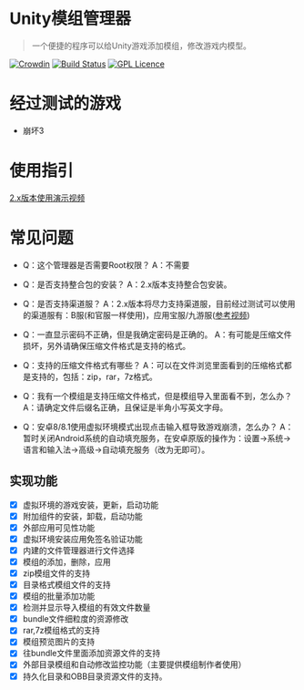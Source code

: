 # Unity模组管理器

> ⼀个便捷的程序可以给Unity游戏添加模组，修改游戏内模型。

[![Crowdin](https://d322cqt584bo4o.cloudfront.net/unitymodmanager/localized.svg)](https://crowdin.com/project/unitymodmanager)
[![Build Status](https://travis-ci.org/xausky/UnityModManager.svg?branch=master)](https://travis-ci.org/xausky/UnityModManager)
[![GPL Licence](https://badges.frapsoft.com/os/gpl/gpl.svg?v=103)](https://opensource.org/licenses/GPL-3.0/)

# 经过测试的游戏

* 崩坏3

# 使用指引

[2.x版本使用演示视频](https://www.bilibili.com/video/av21793565/)

# 常见问题

* Q：这个管理器是否需要Root权限？
  A：不需要

* Q：是否支持整合包的安装？
  A：2.x版本支持整合包安装。

* Q：是否支持渠道服？
  A：2.x版本将尽力支持渠道服，目前经过测试可以使用的渠道服有：B服(和官服一样使用)，应用宝服/九游服([参考视频](https://www.bilibili.com/video/av24407757/))

* Q：一直显示密码不正确，但是我确定密码是正确的。
  A：有可能是压缩文件损坏，另外请确保压缩文件格式是支持的格式。

* Q：支持的压缩文件格式有哪些？
  A：可以在文件浏览里面看到的压缩格式都是支持的，包括：zip，rar，7z格式。

* Q：我有一个模组是支持压缩文件格式，但是模组导入里面看不到，怎么办？
  A：请确定文件后缀名正确，且保证是半角小写英文字母。

* Q：安卓8/8.1使用虚拟环境模式出现点击输入框导致游戏崩溃，怎么办？
  A：暂时关闭Android系统的自动填充服务，在安卓原版的操作为：设置->系统->语言和输入法->高级->自动填充服务（改为无即可）。

## 实现功能
- [x] 虚拟环境的游戏安装，更新，启动功能
- [x] 附加组件的安装，卸载，启动功能
- [x] 外部应用可见性功能
- [x] 虚拟环境安装应用免签名验证功能
- [x] 内建的文件管理器进行文件选择
- [x] 模组的添加，删除，应用
- [x] zip模组文件的支持
- [x] 目录格式模组文件的支持
- [x] 模组的批量添加功能
- [x] 检测并显示导入模组的有效文件数量
- [x] bundle文件细粒度的资源修改
- [x] rar,7z模组格式的支持
- [x] 模组预览图片的支持
- [x] 往bundle文件里面添加资源文件的支持
- [x] 外部目录模组和自动修改监控功能（主要提供模组制作者使用）
- [x] 持久化目录和OBB目录资源文件的支持。